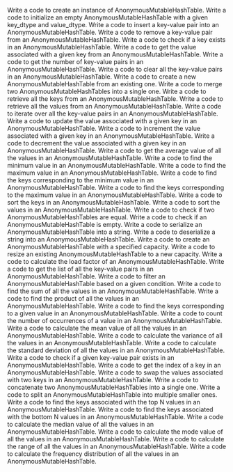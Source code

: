 Write a code to create an instance of AnonymousMutableHashTable.
Write a code to initialize an empty AnonymousMutableHashTable with a given key_dtype and value_dtype.
Write a code to insert a key-value pair into an AnonymousMutableHashTable.
Write a code to remove a key-value pair from an AnonymousMutableHashTable.
Write a code to check if a key exists in an AnonymousMutableHashTable.
Write a code to get the value associated with a given key from an AnonymousMutableHashTable.
Write a code to get the number of key-value pairs in an AnonymousMutableHashTable.
Write a code to clear all the key-value pairs in an AnonymousMutableHashTable.
Write a code to create a new AnonymousMutableHashTable from an existing one.
Write a code to merge two AnonymousMutableHashTables into a single one.
Write a code to retrieve all the keys from an AnonymousMutableHashTable.
Write a code to retrieve all the values from an AnonymousMutableHashTable.
Write a code to iterate over all the key-value pairs in an AnonymousMutableHashTable.
Write a code to update the value associated with a given key in an AnonymousMutableHashTable.
Write a code to increment the value associated with a given key in an AnonymousMutableHashTable.
Write a code to decrement the value associated with a given key in an AnonymousMutableHashTable.
Write a code to get the average value of all the values in an AnonymousMutableHashTable.
Write a code to find the minimum value in an AnonymousMutableHashTable.
Write a code to find the maximum value in an AnonymousMutableHashTable.
Write a code to find the keys corresponding to the minimum value in an AnonymousMutableHashTable.
Write a code to find the keys corresponding to the maximum value in an AnonymousMutableHashTable.
Write a code to sort the keys in an AnonymousMutableHashTable.
Write a code to sort the values in an AnonymousMutableHashTable.
Write a code to check if two AnonymousMutableHashTables are equal.
Write a code to check if an AnonymousMutableHashTable is empty.
Write a code to serialize an AnonymousMutableHashTable into a string.
Write a code to deserialize a string into an AnonymousMutableHashTable.
Write a code to create an AnonymousMutableHashTable with a specified capacity.
Write a code to resize an existing AnonymousMutableHashTable to a new capacity.
Write a code to calculate the load factor of an AnonymousMutableHashTable.
Write a code to get the list of all the key-value pairs in an AnonymousMutableHashTable.
Write a code to filter an AnonymousMutableHashTable based on a given condition.
Write a code to find the sum of all the values in an AnonymousMutableHashTable.
Write a code to find the product of all the values in an AnonymousMutableHashTable.
Write a code to find the keys corresponding to a given value in an AnonymousMutableHashTable.
Write a code to count the number of occurrences of a value in an AnonymousMutableHashTable.
Write a code to calculate the mean value of all the values in an AnonymousMutableHashTable.
Write a code to calculate the variance of all the values in an AnonymousMutableHashTable.
Write a code to calculate the standard deviation of all the values in an AnonymousMutableHashTable.
Write a code to check if a given key-value pair exists in an AnonymousMutableHashTable.
Write a code to get the index of a key in an AnonymousMutableHashTable.
Write a code to swap the values associated with two keys in an AnonymousMutableHashTable.
Write a code to concatenate two AnonymousMutableHashTables into a single one.
Write a code to split an AnonymousMutableHashTable into multiple smaller ones.
Write a code to find the keys associated with the top N values in an AnonymousMutableHashTable.
Write a code to find the keys associated with the bottom N values in an AnonymousMutableHashTable.
Write a code to calculate the median value of all the values in an AnonymousMutableHashTable.
Write a code to calculate the mode value of all the values in an AnonymousMutableHashTable.
Write a code to calculate the range of all the values in an AnonymousMutableHashTable.
Write a code to calculate the frequency distribution of all the values in an AnonymousMutableHashTable.